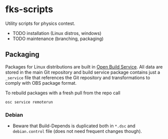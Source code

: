 # fks-scripts

Utility scripts for physics contest.

* TODO installation (Linux distros, windows)
* TODO maintenance (branching, packaging)


## Packaging

Packages for Linux distributions are built in [Open Build Service](http://build.opensuse.org/).
All data are stored in the main Git repository and build service package
contains just a `_service` file that references the Git repository and
transformations to comply with OBS package format.

To rebuild packages with a fresh pull from the repo call

    osc service remoterun

### Debian

  * Beware that Build-Depends is duplicated both in `*.dsc` and
    `debian.control` file (does not need frequent changes though).
